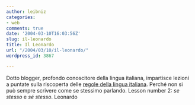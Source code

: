 ```yaml
---
author: leibniz
categories:
- web
comments: true
date: '2004-03-10T16:03:56Z'
slug: il-leonardo
title: Il Leonardo
url: "/2004/03/10/il-leonardo/"
wordpress_id: 3867

---
```

Dotto blogger, profondo conoscitore della lingua italiana, impartisce lezioni a puntate sulla riscoperta delle [regole della lingua italiana](http://leonardo.blogspot.com/2004_03_01_leonardo_archive.html#107836654741186487). Perché non si può sempre scrivere come se stessimo parlando. Lesson number 2: _se stesso_ e _sé stesso_.
Leonardo

